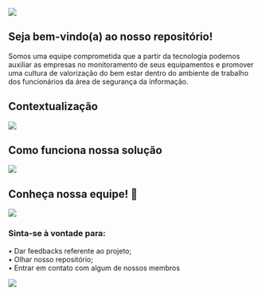 ![](https://github.com/Pederzini/SmityAndMe/blob/main/Documentacao/Readme/capa.png)
## Seja bem-vindo(a) ao nosso repositório!
Somos uma equipe comprometida que a partir da tecnologia podemos auxiliar as empresas no monitoramento de seus equipamentos e promover uma cultura de valorização do bem estar dentro do ambiente de trabalho dos funcionários da área de segurança da informação.

## Contextualização
![](https://github.com/BandTec/SmityAndME/blob/main/Documentacao/Readme/info.png)

## Como funciona nossa solução
![](https://github.com/BandTec/SmityAndME/blob/main/Documentacao/Readme/processo.png)

## Conheça nossa equipe! 🥰
![](https://github.com/Pederzini/SmityAndMe/blob/main/Documentacao/Readme/equipe.png)

### Sinta-se à vontade para:
• Dar feedbacks referente ao projeto; <br>
• Olhar nosso repositório; <br> 
• Entrar em contato com algum de nossos membros <br>

![](https://github.com/Pederzini/SmityAndMe/blob/main/Documentacao/Readme/final.png)
